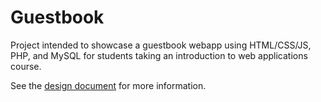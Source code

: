 # Guestbook
Project intended to showcase a guestbook webapp using HTML/CSS/JS, PHP, and
MySQL for students taking an introduction to web applications course.

See the [design document](https://goo.gl/7Dpfqr) for more information.